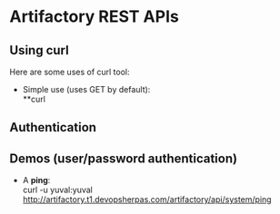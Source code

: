 # Artifactory REST APIs

## Using curl

Here are some uses of curl tool:  
- Simple use (uses GET by default):  
**curl 


## Authentication



## Demos (user/password authentication)

- A **ping**:  
curl -u yuval:yuval  http://artifactory.t1.devopsherpas.com/artifactory/api/system/ping
